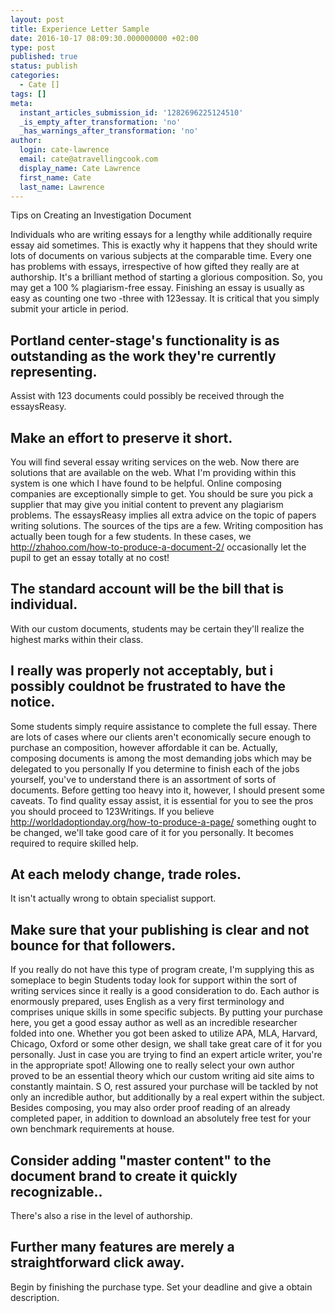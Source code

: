 ```yaml
---
layout: post
title: Experience Letter Sample
date: 2016-10-17 08:09:30.000000000 +02:00
type: post
published: true
status: publish
categories:
  - Cate []
tags: []
meta:
  instant_articles_submission_id: '1282696225124510'
  _is_empty_after_transformation: 'no'
  _has_warnings_after_transformation: 'no'
author:
  login: cate-lawrence
  email: cate@atravellingcook.com
  display_name: Cate Lawrence
  first_name: Cate
  last_name: Lawrence
---
```

Tips on Creating an Investigation Document

Individuals who are writing essays for a lengthy while additionally
require essay aid sometimes. This is exactly why it happens that they
should write lots of documents on various subjects at the comparable
time. Every one has problems with essays, irrespective of how gifted
they really are at authorship. It's a brilliant method of starting a
glorious composition. So, you may get a 100 % plagiarism-free essay.
Finishing an essay is usually as easy as counting one two -three with
123essay. It is critical that you simply submit your article in period.

Portland center-stage's functionality is as outstanding as the work they're currently representing.
---------------------------------------------------------------------------------------------------

Assist with 123 documents could possibly be received through the
essaysReasy.

Make an effort to preserve it short.
------------------------------------

You will find several essay writing services on the web. Now there are
solutions that are available on the web. What I'm providing within this
system is one which I have found to be helpful. Online composing
companies are exceptionally simple to get. You should be sure you pick a
supplier that may give you initial content to prevent any plagiarism
problems. The essaysReasy implies all extra advice on the topic of
papers writing solutions. The sources of the tips are a few. Writing
composition has actually been tough for a few students. In these cases,
we http://zhahoo.com/how-to-produce-a-document-2/ occasionally let the
pupil to get an essay totally at no cost!

The standard account will be the bill that is individual.
---------------------------------------------------------

With our custom documents, students may be certain they'll realize the
highest marks within their class.

I really was properly not acceptably, but i possibly couldnot be frustrated to have the notice.
-----------------------------------------------------------------------------------------------

Some students simply require assistance to complete the full essay.
There are lots of cases where our clients aren't economically secure
enough to purchase an composition, however affordable it can be.
Actually, composing documents is among the most demanding jobs which may
be delegated to you personally If you determine to finish each of the
jobs yourself, you've to understand there is an assortment of sorts of
documents. Before getting too heavy into it, however, I should present
some caveats. To find quality essay assist, it is essential for you to
see the pros you should proceed to 123Writings. If you believe
http://worldadoptionday.org/how-to-produce-a-page/ something ought to be
changed, we'll take good care of it for you personally. It becomes
required to require skilled help.

At each melody change, trade roles.
-----------------------------------

It isn't actually wrong to obtain specialist support.

Make sure that your publishing is clear and not bounce for that followers.
--------------------------------------------------------------------------

If you really do not have this type of program create, I'm supplying
this as someplace to begin Students today look for support within the
sort of writing services since it really is a good consideration to do.
Each author is enormously prepared, uses English as a very first
terminology and comprises unique skills in some specific subjects. By
putting your purchase here, you get a good essay author as well as an
incredible researcher folded into one. Whether you got been asked to
utilize APA, MLA, Harvard, Chicago, Oxford or some other design, we
shall take great care of it for you personally. Just in case you are
trying to find an expert article writer, you're in the appropriate spot!
Allowing one to really select your own author proved to be an essential
theory which our custom writing aid site aims to constantly maintain. S
O, rest assured your purchase will be tackled by not only an incredible
author, but additionally by a real expert within the subject. Besides
composing, you may also order proof reading of an already completed
paper, in addition to download an absolutely free test for your own
benchmark requirements at house.

Consider adding "master content" to the document brand to create it quickly recognizable..
------------------------------------------------------------------------------------------

There's also a rise in the level of authorship.

Further many features are merely a straightforward click away.
--------------------------------------------------------------

Begin by finishing the purchase type. Set your deadline and give a
obtain description.
